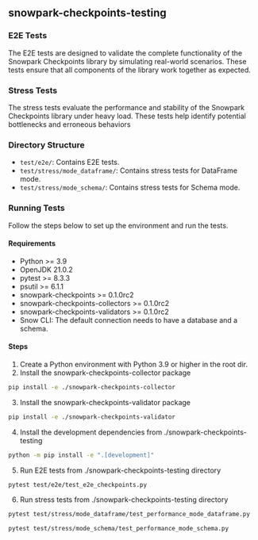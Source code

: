 ## snowpark-checkpoints-testing

### E2E Tests

The E2E tests are designed to validate the complete functionality of the Snowpark Checkpoints library by simulating real-world scenarios. These tests ensure that all components of the library work together as expected.

### Stress Tests

The stress tests evaluate the performance and stability of the Snowpark Checkpoints library under heavy load. These tests help identify potential bottlenecks and erroneous behaviors

### Directory Structure

- `test/e2e/`: Contains E2E tests.
- `test/stress/mode_dataframe/`: Contains stress tests for DataFrame mode.
- `test/stress/mode_schema/`: Contains stress tests for Schema mode.

### Running Tests

Follow the steps below to set up the environment and run the tests.

#### Requirements

- Python >= 3.9
- OpenJDK 21.0.2
- pytest >= 8.3.3
- psutil >= 6.1.1
- snowpark-checkpoints >= 0.1.0rc2
- snowpark-checkpoints-collectors >= 0.1.0rc2
- snowpark-checkpoints-validators >= 0.1.0rc2
- Snow CLI: The default connection needs to have a database and a schema.

#### Steps

1. Create a Python environment with Python 3.9 or higher in the root dir.
2. Install the snowpark-checkpoints-collector package

```bash
pip install -e ./snowpark-checkpoints-collector
```

3. Install the snowpark-checkpoints-validator package

```bash
pip install -e ./snowpark-checkpoints-validator
```

4. Install the development dependencies from ./snowpark-checkpoints-testing

```bash
python -m pip install -e ".[development]"
```

5. Run E2E tests from ./snowpark-checkpoints-testing directory

```bash
pytest test/e2e/test_e2e_checkpoints.py
```

6. Run stress tests from ./snowpark-checkpoints-testing directory

```bash
pytest test/stress/mode_dataframe/test_performance_mode_dataframe.py
```

```bash
pytest test/stress/mode_schema/test_performance_mode_schema.py
```
